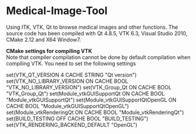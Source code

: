 # Medical-Image-Tool
Using ITK, VTK, Qt  to browse medical images and other functions.
The source code has been compiled with Qt 4.8.5, VTK 6.3, Visual Studio 2010, CMake 2.12 and X64 Window7.

**CMake settings for compiling VTK**  
Note that compiler compilation cannot be done by default compilation when compiling VTK.
You need to set the following settings

set(VTK_QT_VERSION 4 CACHE STRING "Qt version")
set(VTK_NO_LIBRARY_VERSION ON CACHE BOOL "VTK_NO_LIBRARY_VERSION")
set(VTK_Group_Qt ON CACHE BOOL "VTK_Group_Qt")
set(Module_vtkGUISupportQt ON CACHE BOOL "Module_vtkGUISupportQt")
set(Module_vtkGUISupportQtOpenGL ON CACHE BOOL "Module_vtkGUISupportQtOpenGL")
set(Module_vtkRenderingQt ON CACHE BOOL "Module_vtkRenderingQt")
set(BUILD_TESTING OFF CACHE BOOL "BUILD_TESTING")
set(VTK_RENDERING_BACKEND_DEFAULT "OpenGL")
